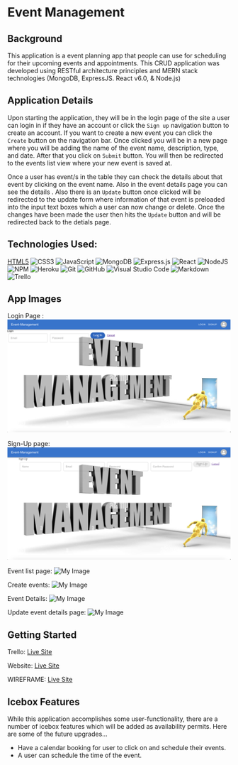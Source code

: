 # Event Management

## Background 
This application is a event planning app that people can use for scheduling for their upcoming events and appointments. This CRUD application was developed using RESTful architecture principles and MERN stack technologies (MongoDB, ExpressJS. React v6.0, & Node.js)

## Application Details 
Upon starting the application, they will be in the login page of the site a user can login in if they have an account or click the `Sign up` navigation button to create an account.
If you want to create a new event you can click the `Create` button on the navigation bar. Once clicked you will be in a new page where you will be adding the name of the event name, description, type, and date. After that you click on `Submit` button. You will then be redirected to the events list view where your new event is saved at.

Once a user has event/s in the table they can check the details about that event by clicking on the event name. Also in the event details page you can see the details . Also there is an `Update` button once clicked will be redirected to the update form where information of that event is preloaded into the input text boxes which a user can now change or delete. Once the changes have been made the user then hits the `Update` button and will be redirected back to the detials page.



## Technologies Used:
[HTML5](https://img.shields.io/badge/html5-%23E34F26.svg?style=for-the-badge&logo=html5&logoColor=white)
![CSS3](https://img.shields.io/badge/css3-%231572B6.svg?style=for-the-badge&logo=css3&logoColor=white)
![JavaScript](https://img.shields.io/badge/javascript-%23323330.svg?style=for-the-badge&logo=javascript&logoColor=%23F7DF1E)
![MongoDB](https://img.shields.io/badge/MongoDB-%234ea94b.svg?style=for-the-badge&logo=mongodb&logoColor=white)
![Express.js](https://img.shields.io/badge/express.js-%23404d59.svg?style=for-the-badge&logo=express&logoColor=%2361DAFB)
![React](https://img.shields.io/badge/react-%23404d59.svg?style=for-the-badge&logo=react&logoColor=%2361DAFB)
![NodeJS](https://img.shields.io/badge/node.js-6DA55F?style=for-the-badge&logo=node.js&logoColor=white)
![NPM](https://img.shields.io/badge/NPM-%23000000.svg?style=for-the-badge&logo=npm&logoColor=white)
![Heroku](https://img.shields.io/badge/heroku-%23430098.svg?style=for-the-badge&logo=heroku&logoColor=white)
![Git](https://img.shields.io/badge/git-%23F05033.svg?style=for-the-badge&logo=git&logoColor=white)
![GitHub](https://img.shields.io/badge/github-%23121011.svg?style=for-the-badge&logo=github&logoColor=white)
![Visual Studio Code](https://img.shields.io/badge/Visual%20Studio%20Code-0078d7.svg?style=for-the-badge&logo=visual-studio-code&logoColor=white)
![Markdown](https://img.shields.io/badge/markdown-%23000000.svg?style=for-the-badge&logo=markdown&logoColor=white)
![Trello](https://img.shields.io/badge/Trello-%23026AA7.svg?style=for-the-badge&logo=Trello&logoColor=white)



## App Images

Login Page : ![My Image](/static/images/Screenshot%202023-02-18%20at%2012.35.55%20AM.png)


Sign-Up page:
![My Image](/static/images/Screenshot%202023-02-18%20at%2012.32.45%20AM.png)

Event list page:
![My Image](/event-management/static/images/Screenshot%202023-02-18%20at%2012.37.24%20AM.png)


Create events:
![My Image](/event-management/static/images/Screenshot%202023-02-18%20at%2012.38.16%20AM.png)


Event Details:
![My Image](/event-management/static/images/Screenshot%202023-02-18%20at%2012.39.01%20AM.png)


Update event details page:
![My Image](/event-management/static/images/Screenshot%202023-02-18%20at%2012.40.00%20AM.png)




## Getting Started

Trello:
[Live Site](https://trello.com/b/bCExlnZn/event-management)

Website:
[Live Site](https://event-management30.herokuapp.com/login)

WIREFRAME:
[Live Site](https://app.diagrams.net/#G1IBXU4vuw696PzW8W7UJucM7qInzCZvXR)



## Icebox Features 
While this application accomplishes some user-functionality, there are a number of icebox features which will be added as availability permits. Here are some of the future upgrades...

- Have a calendar booking for user to click on and schedule their events.
- A user can schedule the time of the event.
